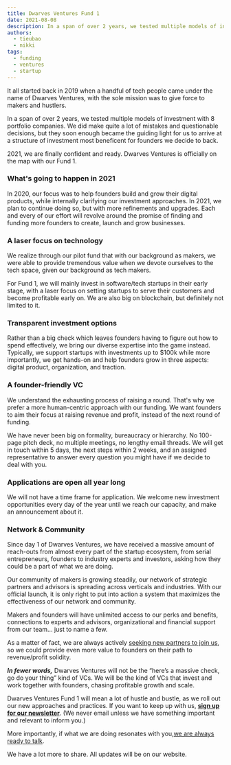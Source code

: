 ```yaml
---
title: Dwarves Ventures Fund 1
date: 2021-08-08
description: In a span of over 2 years, we tested multiple models of investment with 8 portfolio companies.2021, we are finally confident and ready. Dwarves Ventures is officially on the map with our Fund 1.
authors:
  - tieubao
  - nikki
tags:
  - funding
  - ventures
  - startup
---
```


It all started back in 2019 when a handful of tech people came under the name of Dwarves Ventures, with the sole mission was to give force to makers and hustlers.

In a span of over 2 years, we tested multiple models of investment with 8 portfolio companies. We did make quite a lot of mistakes and questionable decisions, but they soon enough became the guiding light for us to arrive at a structure of investment most beneficent for founders we decide to back.

2021, we are finally confident and ready. Dwarves Ventures is officially on the map with our Fund 1.

### What's going to happen in 2021

In 2020, our focus was to help founders build and grow their digital products, while internally clarifying our investment approaches. In 2021, we plan to continue doing so, but with more refinements and upgrades. Each and every of our effort will revolve around the promise of finding and funding more founders to create, launch and grow businesses.

### A laser focus on technology

We realize through our pilot fund that with our background as makers, we were able to provide tremendous value when we devote ourselves to the tech space, given our background as tech makers.

For Fund 1, we will mainly invest in software/tech startups in their early stage, with a laser focus on setting startups to serve their customers and become profitable early on. We are also big on blockchain, but definitely not limited to it.

### Transparent investment options

Rather than a big check which leaves founders having to figure out how to spend effectively, we bring our diverse expertise into the game instead. Typically, we support startups with investments up to $100k while more importantly, we get hands-on and help founders grow in three aspects: digital product, organization, and traction.

### A founder-friendly VC

We understand the exhausting process of raising a round. That's why we prefer a more human-centric approach with our funding. We want founders to aim their focus at raising revenue and profit, instead of the next round of funding.

We have never been big on formality, bureaucracy or hierarchy. No 100-page pitch deck, no multiple meetings, no lengthy email threads. We will get in touch within 5 days, the next steps within 2 weeks, and an assigned representative to answer every question you might have if we decide to deal with you.

### Applications are open all year long

We will not have a time frame for application. We welcome new investment opportunities every day of the year until we reach our capacity, and make an announcement about it.

### Network & Community

Since day 1 of Dwarves Ventures, we have received a massive amount of reach-outs from almost every part of the startup ecosystem, from serial entrepreneurs, founders to industry experts and investors, asking how they could be a part of what we are doing.

Our community of makers is growing steadily, our network of strategic partners and advisors is spreading across verticals and industries. With our official launch, it is only right to put into action a system that maximizes the effectiveness of our network and community.

Makers and founders will have unlimited access to our perks and benefits, connections to experts and advisors, organizational and financial support from our team... just to name a few.

As a matter of fact, we are always actively [seeking new partners to join us](mailto:team@d.foundation), so we could provide even more value to founders on their path to revenue/profit solidity.

***In fewer words,***
Dwarves Ventures will not be the “here’s a massive check, go do your thing” kind of VCs. We will be the kind of VCs that invest and work together with founders, chasing profitable growth and scale.

Dwarves Ventures Fund 1 will mean a lot of hustle and bustle, as we roll out our new approaches and practices. If you want to keep up with us, **[sign up for our newsletter](https://dwarves.ventures/next)**. (We never email unless we have something important and relevant to inform you.)

More importantly, if what we are doing resonates with you,[we are always ready to talk](mailto:team@d.foundation).

We have a lot more to share. All updates will be on our website.
